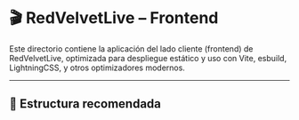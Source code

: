 # 🎬 RedVelvetLive – Frontend

Este directorio contiene la aplicación del lado cliente (frontend) de RedVelvetLive, optimizada para despliegue estático y uso con Vite, esbuild, LightningCSS, y otros optimizadores modernos.

---

## 🚀 Estructura recomendada

